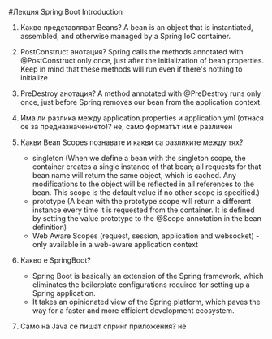 #Лекция Spring Boot Introduction

1. Какво представляват Beans?
   A bean is an object that is instantiated, assembled, and otherwise managed by a Spring IoC container.

2. PostConstruct анотация?
   Spring calls the methods annotated with @PostConstruct only once, just after the initialization of bean properties. Keep in mind that these methods will run even if there's nothing to initialize

3. PreDestroy анотация?
   A method annotated with @PreDestroy runs only once, just before Spring removes our bean from the application context.

4. Има ли разлика между application.properties и application.yml (отнася се за предназначението)?
    не, само форматът им е различен    

5. Какви Bean Scopes познавате и какви са разликите между тях?
   - singleton (When we define a bean with the singleton scope, the container creates a single instance of that bean; all requests for that bean name will return the same object, which is cached. Any modifications to the object will be reflected in all references to the bean. This scope is the default value if no other scope is specified.)
   - prototype (A bean with the prototype scope will return a different instance every time it is requested from the container. It is defined by setting the value prototype to the @Scope annotation in the bean definition)
   - Web Aware Scopes (request, session, application and websocket) - only available in a web-aware application context
   
6. Какво е SpringBoot?
   - Spring Boot is basically an extension of the Spring framework, which eliminates the boilerplate configurations required for setting up a Spring application.
   - It takes an opinionated view of the Spring platform, which paves the way for a faster and more efficient development ecosystem.

7. Само на Java се пишат спринг приложения?
    не